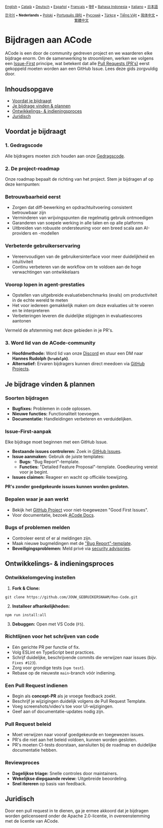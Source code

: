 <div align="center">
<sub>

[English](../../CONTRIBUTING.md) • [Català](../ca/CONTRIBUTING.md) • [Deutsch](../de/CONTRIBUTING.md) • [Español](../es/CONTRIBUTING.md) • [Français](../fr/CONTRIBUTING.md) • [हिंदी](../hi/CONTRIBUTING.md) • [Bahasa Indonesia](../id/CONTRIBUTING.md) • [Italiano](../it/CONTRIBUTING.md) • [日本語](../ja/CONTRIBUTING.md)

</sub>
<sub>

[한국어](../ko/CONTRIBUTING.md) • <b>Nederlands</b> • [Polski](../pl/CONTRIBUTING.md) • [Português (BR)](../pt-BR/CONTRIBUTING.md) • [Русский](../ru/CONTRIBUTING.md) • [Türkçe](../tr/CONTRIBUTING.md) • [Tiếng Việt](../vi/CONTRIBUTING.md) • [简体中文](../zh-CN/CONTRIBUTING.md) • [繁體中文](../zh-TW/CONTRIBUTING.md)

</sub>
</div>

# Bijdragen aan ACode

ACode is een door de community gedreven project en we waarderen elke bijdrage enorm. Om de samenwerking te stroomlijnen, werken we volgens een [Issue-First](#issue-first-aanpak) principe, wat betekent dat alle [Pull Requests (PR's)](#een-pull-request-indienen) eerst gekoppeld moeten worden aan een GitHub Issue. Lees deze gids zorgvuldig door.

## Inhoudsopgave

- [Voordat je bijdraagt](#voordat-je-bijdraagt)
- [Je bijdrage vinden & plannen](#je-bijdrage-vinden--plannen)
- [Ontwikkelings- & indieningsproces](#ontwikkelings--indieningsproces)
- [Juridisch](#juridisch)

## Voordat je bijdraagt

### 1. Gedragscode

Alle bijdragers moeten zich houden aan onze [Gedragscode](./CODE_OF_CONDUCT.md).

### 2. De project-roadmap

Onze roadmap bepaalt de richting van het project. Stem je bijdragen af op deze kernpunten:

### Betrouwbaarheid eerst

- Zorgen dat diff-bewerking en opdrachtuitvoering consistent betrouwbaar zijn
- Verminderen van wrijvingspunten die regelmatig gebruik ontmoedigen
- Garanderen van soepele werking in alle talen en op alle platforms
- Uitbreiden van robuuste ondersteuning voor een breed scala aan AI-providers en -modellen

### Verbeterde gebruikerservaring

- Vereenvoudigen van de gebruikersinterface voor meer duidelijkheid en intuïtiviteit
- Continu verbeteren van de workflow om te voldoen aan de hoge verwachtingen van ontwikkelaars

### Voorop lopen in agent-prestaties

- Opstellen van uitgebreide evaluatiebenchmarks (evals) om productiviteit in de echte wereld te meten
- Het voor iedereen gemakkelijk maken om deze evaluaties uit te voeren en te interpreteren
- Verbeteringen leveren die duidelijke stijgingen in evaluatiescores aantonen

Vermeld de afstemming met deze gebieden in je PR's.

### 3. Word lid van de ACode-community

- **Hoofdmethode:** Word lid van onze [Discord](https://discord.gg/roocode) en stuur een DM naar **Hannes Rudolph (`hrudolph`)**.
- **Alternatief:** Ervaren bijdragers kunnen direct meedoen via [GitHub Projects](https://github.com/orgs/ACodeInc/projects/1).

## Je bijdrage vinden & plannen

### Soorten bijdragen

- **Bugfixes:** Problemen in code oplossen.
- **Nieuwe functies:** Functionaliteit toevoegen.
- **Documentatie:** Handleidingen verbeteren en verduidelijken.

### Issue-First-aanpak

Elke bijdrage moet beginnen met een GitHub Issue.

- **Bestaande issues controleren:** Zoek in [GitHub Issues](https://github.com/ACodeInc/Roo-Code/issues).
- **Issue aanmaken:** Gebruik de juiste templates:
    - **Bugs:** "Bug Report"-template.
    - **Functies:** "Detailed Feature Proposal"-template. Goedkeuring vereist voor je begint.
- **Issues claimen:** Reageer en wacht op officiële toewijzing.

**PR's zonder goedgekeurde issues kunnen worden gesloten.**

### Bepalen waar je aan werkt

- Bekijk het [GitHub Project](https://github.com/orgs/ACodeInc/projects/1) voor niet-toegewezen "Good First Issues".
- Voor documentatie, bezoek [ACode Docs](https://github.com/ACodeInc/Roo-Code-Docs).

### Bugs of problemen melden

- Controleer eerst of er al meldingen zijn.
- Maak nieuwe bugmeldingen met de ["Bug Report"-template](https://github.com/ACodeInc/Roo-Code/issues/new/choose).
- **Beveiligingsproblemen:** Meld privé via [security advisories](https://github.com/ACodeInc/Roo-Code/security/advisories/new).

## Ontwikkelings- & indieningsproces

### Ontwikkelomgeving instellen

1. **Fork & Clone:**

```
git clone https://github.com/JOUW_GEBRUIKERSNAAM/Roo-Code.git
```

2. **Installeer afhankelijkheden:**

```
npm run install:all
```

3. **Debuggen:** Open met VS Code (`F5`).

### Richtlijnen voor het schrijven van code

- Eén gerichte PR per functie of fix.
- Volg ESLint en TypeScript best practices.
- Schrijf duidelijke, beschrijvende commits die verwijzen naar issues (bijv. `Fixes #123`).
- Zorg voor grondige tests (`npm test`).
- Rebase op de nieuwste `main`-branch vóór indiening.

### Een Pull Request indienen

- Begin als **concept-PR** als je vroege feedback zoekt.
- Beschrijf je wijzigingen duidelijk volgens de Pull Request Template.
- Voeg screenshots/video's toe voor UI-wijzigingen.
- Geef aan of documentatie-updates nodig zijn.

### Pull Request beleid

- Moet verwijzen naar vooraf goedgekeurde en toegewezen issues.
- PR's die niet aan het beleid voldoen, kunnen worden gesloten.
- PR's moeten CI-tests doorstaan, aansluiten bij de roadmap en duidelijke documentatie hebben.

### Reviewproces

- **Dagelijkse triage:** Snelle controles door maintainers.
- **Wekelijkse diepgaande review:** Uitgebreide beoordeling.
- **Snel itereren** op basis van feedback.

## Juridisch

Door een pull request in te dienen, ga je ermee akkoord dat je bijdragen worden gelicenseerd onder de Apache 2.0-licentie, in overeenstemming met de licentie van ACode.
